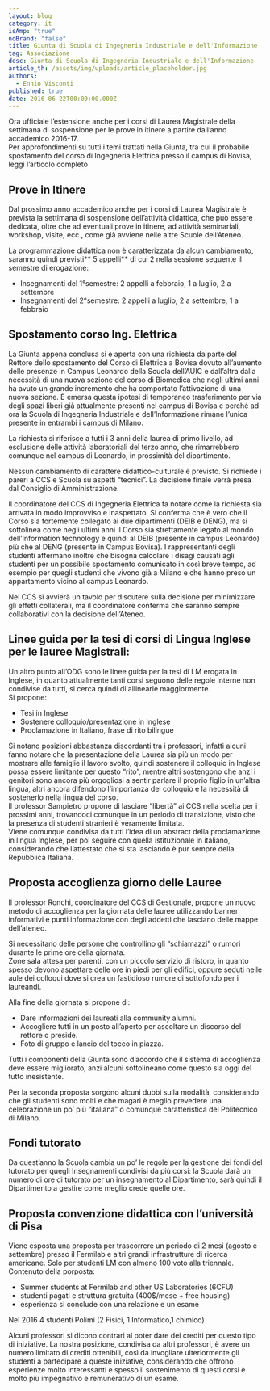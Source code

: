 ```yaml
---
layout: blog
category: it
isAmp: "true"
noBrand: "false"
title: Giunta di Scuola di Ingegneria Industriale e dell'Informazione
tag: Associazione
desc: Giunta di Scuola di Ingegneria Industriale e dell'Informazione
article_th: /assets/img/uploads/article_placeholder.jpg
authors:
  - Ennio Visconti
published: true
date: 2016-06-22T00:00:00.000Z
---
```


Ora ufficiale l’estensione anche per i corsi di Laurea Magistrale della settimana di sospensione per le prove in itinere a partire dall’anno accademico 2016-17.  
Per approfondimenti su tutti i temi trattati nella Giunta, tra cui il probabile spostamento del corso di Ingegneria Elettrica presso il campus di Bovisa, leggi l’articolo completo

Prove in Itinere
----------------

Dal prossimo anno accademico anche per i corsi di Laurea Magistrale è prevista la settimana di sospensione dell’attività didattica, che può essere dedicata, oltre che ad eventuali prove in itinere, ad attività seminariali, workshop, visite, ecc., come già avviene nelle altre Scuole dell’Ateneo.

La programmazione didattica non è caratterizzata da alcun cambiamento, saranno quindi previsti** 5 appelli** di cui 2 nella sessione seguente il semestre di erogazione:

*   Insegnamenti del 1°semestre: 2 appelli a febbraio, 1 a luglio, 2 a settembre
*   Insegnamenti del 2°semestre: 2 appelli a luglio, 2 a settembre, 1 a febbraio

Spostamento corso Ing. Elettrica
--------------------------------

La Giunta appena conclusa si è aperta con una richiesta da parte del Rettore dello spostamento del Corso di Elettrica a Bovisa dovuto all’aumento delle presenze in Campus Leonardo della Scuola dell’AUIC e dall’altra dalla necessità di una nuova sezione del corso di Biomedica che negli ultimi anni ha avuto un grande incremento che ha comportato l’attivazione di una nuova sezione. È emersa questa ipotesi di temporaneo trasferimento per via degli spazi liberi già attualmente presenti nel campus di Bovisa e perché ad ora la Scuola di Ingegneria Industriale e dell’Informazione rimane l’unica presente in entrambi i campus di Milano.

La richiesta si riferisce a tutti i 3 anni della laurea di primo livello, ad esclusione delle attività laboratoriali del terzo anno, che rimarrebbero comunque nel campus di Leonardo, in prossimità del dipartimento.

Nessun cambiamento di carattere didattico-culturale è previsto. Si richiede i pareri a CCS e Scuola su aspetti “tecnici”. La decisione finale verrà presa dal Consiglio di Amministrazione.

Il coordinatore del CCS di Ingegneria Elettrica fa notare come la richiesta sia arrivata in modo improvviso e inaspettato. Si conferma che è vero che il Corso sia fortemente collegato ai due dipartimenti (DEIB e DENG), ma si sottolinea come negli ultimi anni il Corso sia strettamente legato al mondo dell’Information technology e quindi al DEIB (presente in campus Leonardo) più che al DENG (presente in Campus Bovisa). I rappresentanti degli studenti affermano inoltre che bisogna calcolare i disagi causati agli studenti per un possibile spostamento comunicato in così breve tempo, ad esempio per quegli studenti che vivono già a Milano e che hanno preso un appartamento vicino al campus Leonardo.

Nel CCS si avvierà un tavolo per discutere sulla decisione per minimizzare gli effetti collaterali, ma il coordinatore conferma che saranno sempre collaborativi con la decisione dell’Ateneo.

Linee guida per la tesi di corsi di Lingua Inglese per le lauree Magistrali:
----------------------------------------------------------------------------

Un altro punto all’ODG sono le linee guida per la tesi di LM erogata in Inglese, in quanto attualmente tanti corsi seguono delle regole interne non condivise da tutti, si cerca quindi di allinearle maggiormente.  
Si propone:

*   Tesi in Inglese
*   Sostenere colloquio/presentazione in Inglese
*   Proclamazione in Italiano, frase di rito bilingue

Si notano posizioni abbastanza discordanti tra i professori, infatti alcuni fanno notare che la presentazione della Laurea sia più un modo per mostrare alle famiglie il lavoro svolto, quindi sostenere il colloquio in Inglese possa essere limitante per questo “rito”, mentre altri sostengono che anzi i genitori sono ancora più orgogliosi a sentir parlare il proprio figlio in un’altra lingua, altri ancora difendono l’importanza del colloquio e la necessità di sostenerlo nella lingua del corso.  
Il professor Sampietro propone di lasciare “libertà” ai CCS nella scelta per i prossimi anni, trovandoci comunque in un periodo di transizione, visto che la presenza di studenti stranieri è veramente limitata.  
Viene comunque condivisa da tutti l’idea di un abstract della proclamazione in lingua Inglese, per poi seguire con quella istituzionale in italiano, considerando che l’attestato che si sta lasciando è pur sempre della Repubblica Italiana.

Proposta accoglienza giorno delle Lauree
----------------------------------------

Il professor Ronchi, coordinatore del CCS di Gestionale, propone un nuovo metodo di accoglienza per la giornata delle lauree utilizzando banner informativi e punti informazione con degli addetti che lasciano delle mappe dell’ateneo.

Si necessitano delle persone che controllino gli “schiamazzi” o rumori durante le prime ore della giornata.  
Zone sala attesa per parenti, con un piccolo servizio di ristoro, in quanto spesso devono aspettare delle ore in piedi per gli edifici, oppure seduti nelle aule dei colloqui dove si crea un fastidioso rumore di sottofondo per i laureandi.

Alla fine della giornata si propone di:

*   Dare informazioni dei laureati alla community alumni.
*   Accogliere tutti in un posto all’aperto per ascoltare un discorso del rettore o preside.
*   Foto di gruppo e lancio del tocco in piazza.

Tutti i componenti della Giunta sono d’accordo che il sistema di accoglienza deve essere migliorato, anzi alcuni sottolineano come questo sia oggi del tutto inesistente.

Per la seconda proposta sorgono alcuni dubbi sulla modalità, considerando che gli studenti sono molti e che magari è meglio prevedere una celebrazione un po’ più “italiana” o comunque caratteristica del Politecnico di Milano.

Fondi tutorato
--------------

Da quest’anno la Scuola cambia un po’ le regole per la gestione dei fondi del tutorato per quegli Insegnamenti condivisi da più corsi: la Scuola darà un numero di ore di tutorato per un insegnamento al Dipartimento, sarà quindi il Dipartimento a gestire come meglio crede quelle ore.

Proposta convenzione didattica con l’università di Pisa
-------------------------------------------------------

Viene esposta una proposta per trascorrere un periodo di 2 mesi (agosto e settembre) presso il Fermilab e altri grandi infrastrutture di ricerca americane. Solo per studenti LM con almeno 100 voto alla triennale. Contenuto della porposta:

*   Summer students at Fermilab and other US Laboratories (6CFU)
*   studenti pagati e struttura gratuita (400$/mese + free housing)
*   esperienza si conclude con una relazione e un esame

Nel 2016 4 studenti Polimi (2 Fisici, 1 Informatico,1 chimico)

Alcuni professori si dicono contrari al poter dare dei crediti per questo tipo di iniziative. La nostra posizione, condivisa da altri professori, è avere un numero limitato di crediti ottenibili, così da invogliare ulteriormente gli studenti a partecipare a queste iniziative, considerando che offrono esperienze molto interessanti e spesso il sostenimento di questi corsi è molto più impegnativo e remunerativo di un esame.

